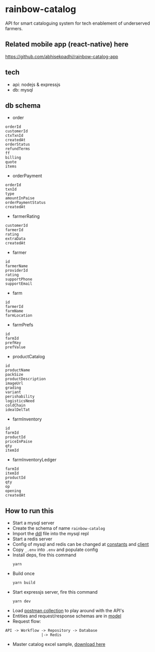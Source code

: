 # rainbow-catalog
API for smart cataloguing system for tech enablement of underserved farmers.

## Related mobile app (react-native) here
https://github.com/abhisekpadhi/rainbow-catalog-app

## tech
- api: nodejs & expressjs
- db: mysql

## db schema
- order
```shell
orderId
customerId
ctxTxnId
createdAt
orderStatus
refundTerms
ff
billing
quote
items
```

- orderPayment
```shell
orderId
txnId
type
amountInPaise
orderPaymentStatus
createdAt
```

- farmerRating
```shell
customerId
farmerId
rating
extraData
createdAt
```

- farmer
```shell
id
farmerName
providerId
rating
supportPhone
supportEmail
```

- farm
```shell
id
farmerId
farmName
farmLocation
```

- farmPrefs
```shell
id
farmId
prefKey
prefValue
```

- productCatalog
```shell
id
productName
packSize
productDescription
imageUrl
grading
variant
perishability
logisticsNeed
coldChain
idealDelTat
```

- farmInventory
```shell
id
farmId
productId
priceInPaise
qty
itemId
```

- farmInventoryLedger
```shell
farmId
itemId
productId
qty
op
opening
createdAt
```

## How to run this
- Start a mysql server
- Create the schema of name `rainbow-catalog` 
- Import the [ddl](ddl.sql) file into the mysql repl
- Start a redis server
- Config of mysql and redis can be changed at [constants](src/CONSTANTS.ts) and [client](src/common/clients.ts)
- Copy `_.env` into `.env` and populate config
- Install deps, fire this command
  ```shell
  yarn
  ```
- Build once
  ```shell
  yarn build
  ```
- Start expressjs server, fire this command
  ```shell
  yarn dev
  ```
- Load [postman collection](Rainbow%20catalog%20-%20ONDC.postman_collection.json) to play around with the API's
- Entities and request/response schemas are in [model](src/models)
- Request flow: 
```shell
API -> Workflow -> Repository -> Database
                |-> Redis
``` 
- Master catalog excel sample, [download here](https://docs.google.com/spreadsheets/d/1rvJTNoKNvhWx_5yCntfI-rIxY7GELwy9CIEVRUsJrys/edit#gid=0) 
